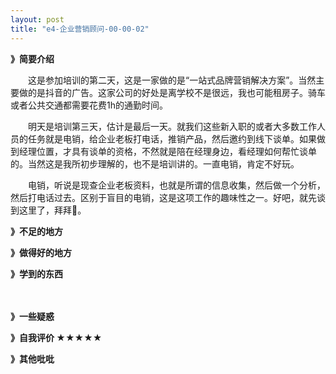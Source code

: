 ```yaml
---
layout: post
title: "e4-企业营销顾问-00-00-02"
---
```




**》简要介绍**

　　这是参加培训的第二天，这是一家做的是“一站式品牌营销解决方案”。当然主要做的是抖音的广告。这家公司的好处是离学校不是很远，我也可能租房子。骑车或者公共交通都需要花费1h的通勤时间。

　　明天是培训第三天，估计是最后一天。就我们这些新入职的或者大多数工作人员的任务就是电销，给企业老板打电话，推销产品，然后邀约到线下谈单。如果做到经理位置，才具有谈单的资格，不然就是陪在经理身边，看经理如何帮忙谈单的。当然这是我所初步理解的，也不是培训讲的。一直电销，肯定不好玩。

　　电销，听说是现查企业老板资料，也就是所谓的信息收集，然后做一个分析，然后打电话过去。区别于盲目的电销，这是这项工作的趣味性之一。好吧，就先谈到这里了，拜拜👋。

**》不足的地方**



**》做得好的地方**



**》学到的东西**

　　

**》一些疑惑**



**》自我评价 ★★★★★**



**》其他吡吡**